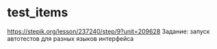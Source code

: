 # test_items
https://stepik.org/lesson/237240/step/9?unit=209628
Задание: запуск автотестов для разных языков интерфейса
